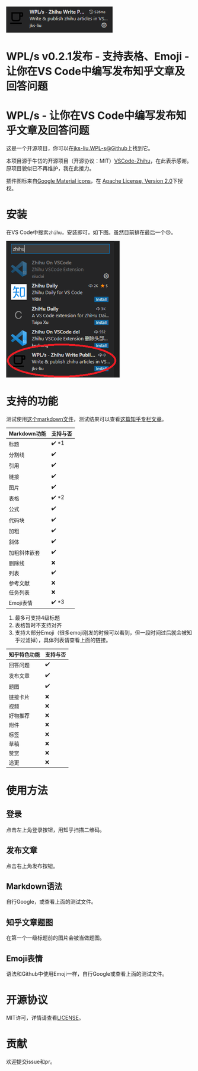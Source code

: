 
![在VS Code中搜索`zhihu`](./res/media/vs-code-extension-search-zhihu-this.png)

# WPL/s v0.2.1发布 - 支持表格、Emoji - 让你在VS Code中编写发布知乎文章及回答问题

# WPL/s - 让你在VS Code中编写发布知乎文章及回答问题

这是一个开源项目，你可以在[jks-liu.WPL-s@Github](https://github.com/jks-liu/WPL-s)上找到它。

本项目源于牛岱的开源项目（开源协议：MIT）[VSCode-Zhihu](https://github.com/niudai/VSCode-Zhihu)，在此表示感谢。原项目貌似已不再维护，我在此接力。

插件图标来自[Google Material icons](https://fonts.google.com/icons?icon.query=coffee)，在 [Apache License, Version 2.0](https://www.apache.org/licenses/LICENSE-2.0.html)下授权。

# 安装
在VS Code中搜索`zhihu`，安装即可，如下图。虽然目前排在最后一个:cry:。

![在VS Code中搜索`zhihu`](./res/media/vs-code-extension-search-zhihu.png)

# 支持的功能

测试使用[这个markdown文件](https://github.com/jks-liu/zhihu/blob/master/WPLs-introduction-and-test.md)，测试结果可以查看[这篇知乎专栏文章](https://zhuanlan.zhihu.com/p/390528313)。

| Markdown功能 | 支持与否 |
| :--- | :--- |
| 标题 | :heavy_check_mark: *1 |
| 分割线 | :heavy_check_mark: |
| 引用 | :heavy_check_mark: |
| 链接 | :heavy_check_mark: |
| 图片 | :heavy_check_mark: |
| 表格 | :heavy_check_mark: *2 |
| 公式 | :heavy_check_mark: |
| 代码块 | :heavy_check_mark: |
| 加粗 | :heavy_check_mark: |
| 斜体 | :heavy_check_mark: |
| 加粗斜体嵌套 | :heavy_check_mark: |
| 删除线 | :x: |
| 列表 | :heavy_check_mark: |
| 参考文献 | :x: |
| 任务列表 | :x: |
| Emoji表情 | :heavy_check_mark: *3 |

1. 最多可支持4级标题
2. 表格暂时不支持对齐
3. 支持大部分Emoji（很多emoji刚发的时候可以看到，但一段时间过后就会被知乎过滤掉），具体列表请查看上面的链接。


| 知乎特色功能 | 支持与否 |
| --- | --- |
| 回答问题 | :heavy_check_mark: |
| 发布文章 | :heavy_check_mark: |
| 题图 | :heavy_check_mark: |
| 链接卡片 | :x: |
| 视频 | :x: |
| 好物推荐 | :x: |
| 附件 | :x: |
| 标签 | :x: |
| 草稿 | :x: |
| 赞赏 | :x: |
| 追更 | :x: |

# 使用方法

## 登录
点击左上角登录按钮，用知乎扫描二维码。

## 发布文章
点击右上角发布按钮。

## Markdown语法
自行Google，或查看上面的测试文件。

## 知乎文章题图
在第一个一级标题前的图片会被当做题图。

## Emoji表情
语法和Github中使用Emoji一样，自行Google或查看上面的测试文件。

# 开源协议

MIT许可，详情请查看[LICENSE](./LICENSE)。

# 贡献
欢迎提交issue和pr。
